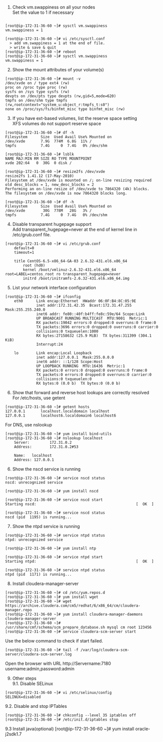   
1. Check vm.swappiness on all your nodes  
Set the value to 1 if necessary  
```

[root@ip-172-31-36-60 ~]# sysctl vm.swappiness
vm.swappiness = 1

[root@ip-172-31-36-60 ~]# vi /etc/sysctl.conf  
  > add vm.swappiness = 1 at the end of file.  
  > write & save & quit  
[root@ip-172-31-36-60 ~]# reboot  
[root@ip-172-31-36-60 ~]# sysctl vm.swappiness  
vm.swappiness = 1  
```

2. Show the mount attributes of your volume(s)  
```
[root@ip-172-31-36-60 ~]# mount -v  
/dev/xvde on / type ext4 (rw)  
proc on /proc type proc (rw)  
sysfs on /sys type sysfs (rw)  
devpts on /dev/pts type devpts (rw,gid=5,mode=620)  
tmpfs on /dev/shm type tmpfs (rw,rootcontext="system_u:object_r:tmpfs_t:s0")  
none on /proc/sys/fs/binfmt_misc type binfmt_misc (rw)  
```

3. If you have ext-based volumes, list the reserve space setting  
XFS volumes do not support reserve space  
```
[root@ip-172-31-36-60 ~]# df -h  
Filesystem      Size  Used Avail Use% Mounted on  
/dev/xvde       7.9G  774M  6.8G  11% /  
tmpfs           7.4G     0  7.4G   0% /dev/shm  
  
[root@ip-172-31-36-60 ~]# lsblk  
NAME MAJ:MIN RM SIZE RO TYPE MOUNTPOINT  
xvde 202:64   0  30G  0 disk /  

[root@ip-172-31-36-60 ~]# resize2fs /dev/xvde  
resize2fs 1.41.12 (17-May-2010)  
Filesystem at /dev/xvde is mounted on /; on-line resizing required  
old desc_blocks = 1, new_desc_blocks = 2  
Performing an on-line resize of /dev/xvde to 7864320 (4k) blocks.  
The filesystem on /dev/xvde is now 7864320 blocks long.  
  
[root@ip-172-31-36-60 ~]# df -h  
Filesystem      Size  Used Avail Use% Mounted on  
/dev/xvde        30G  778M   28G   3% /  
tmpfs           7.4G     0  7.4G   0% /dev/shm  
```
4. Disable transparent hugepage support  
   Add transparent_hugepage=never at the end of kernel line in /etc/grub.conf file.  
```
[root@ip-172-31-36-60 ~]# vi /etc/grub.conf
    default=0
    timeout=1

    title CentOS-6.5-x86_64-GA-03 2.6.32-431.el6.x86_64
        root (hd0)
        kernel /boot/vmlinuz-2.6.32-431.el6.x86_64 root=LABEL=centos_root ro transparent_hugepage=never
        initrd /boot/initramfs-2.6.32-431.el6.x86_64.img
```
5. List your network interface configuration   
```
[root@ip-172-31-36-60 ~]# ifconfig  
    eth0      Link encap:Ethernet  HWaddr 06:0F:B4:8C:05:9E  
              inet addr:172.31.42.35  Bcast:172.31.47.255  Mask:255.255.240.0  
              inet6 addr: fe80::40f:b4ff:fe8c:59e/64 Scope:Link  
              UP BROADCAST RUNNING MULTICAST  MTU:9001  Metric:1  
              RX packets:19042 errors:0 dropped:0 overruns:0 frame:0  
              TX packets:3696 errors:0 dropped:0 overruns:0 carrier:0  
              collisions:0 txqueuelen:1000  
              RX bytes:27158632 (25.9 MiB)  TX bytes:311399 (304.1 KiB)  
              Interrupt:24  
    
    lo        Link encap:Local Loopback  
              inet addr:127.0.0.1  Mask:255.0.0.0  
              inet6 addr: ::1/128 Scope:Host  
              UP LOOPBACK RUNNING  MTU:16436  Metric:1  
              RX packets:0 errors:0 dropped:0 overruns:0 frame:0  
              TX packets:0 errors:0 dropped:0 overruns:0 carrier:0  
              collisions:0 txqueuelen:0  
              RX bytes:0 (0.0 b)  TX bytes:0 (0.0 b)  
```
6. Show that forward and reverse host lookups are correctly resolved  
For /etc/hosts, use getent  
```
[root@ip-172-31-36-60 ~]# getent hosts  
127.0.0.1       localhost.localdomain localhost  
127.0.0.1       localhost6.localdomain6 localhost6  
```
For DNS, use nslookup
```
[root@ip-172-31-36-60 ~]# yum install bind-utils  
[root@ip-172-31-36-60 ~]# nslookup localhost  
    Server:         172.31.0.2  
    Address:        172.31.0.2#53  
  
    Name:   localhost  
    Address: 127.0.0.1  
```

6. Show the nscd service is running  
```
[root@ip-172-31-36-60 ~]# service nscd status  
nscd: unrecognized service  

[root@ip-172-31-36-60 ~]# yum install nscd  

[root@ip-172-31-36-60 ~]# service nscd start  
Starting nscd:                                             [  OK  ]  

[root@ip-172-31-36-60 ~]# service nscd status  
nscd (pid  1195) is running...  

```

7. Show the ntpd service is running
```
[root@ip-172-31-36-60 ~]# service ntpd status  
ntpd: unrecognized service  

[root@ip-172-31-36-60 ~]# yum install ntp  

[root@ip-172-31-36-60 ~]# service ntpd start  
Starting ntpd:                                             [  OK  ]  

[root@ip-172-31-36-60 ~]# service ntpd status  
ntpd (pid  1171) is running...  
```
  
8. Install cloudera-manager-server  
```
[root@ip-172-31-36-60 ~]# cd /etc/yum.repos.d
[root@ip-172-31-36-60 ~]# yum install wget
[root@ip-172-31-36-60 ~]# wget https://archive.cloudera.com/cm5/redhat/6/x86_64/cm/cloudera-manager.repo
[root@ip-172-31-36-60 ~]# yum install cloudera-manager-daemons cloudera-manager-server  
[root@ip-172-31-36-60 ~]# /usr/share/cmf/schema/scm_prepare_database.sh mysql cm root 123456  
[root@ip-172-31-36-60 ~]# service cloudera-scm-server start  
```
  
Use the below command to check if start failed.
```
[root@ip-172-31-36-60 ~]# tail -f /var/log/cloudera-scm-server/cloudera-scm-server.log
```

Open the browser with URL http://Servername:7180
username:admin,password:admin

9. Other steps  
9.1. Disable SELinux  
```
[root@ip-172-31-36-60 ~]# vi /etc/selinux/config  
SELINUX=disabled  
```
  
9.2. Disable and stop IPTables  
```
[root@ip-172-31-36-60 ~]# chkconfig --level 35 iptables off  
[root@ip-172-31-36-60 ~]# /etc/init.d/iptables stop  
```

9.3 Install java(optional)
[root@ip-172-31-36-60 ~]# yum install oracle-j2sdk1.7

